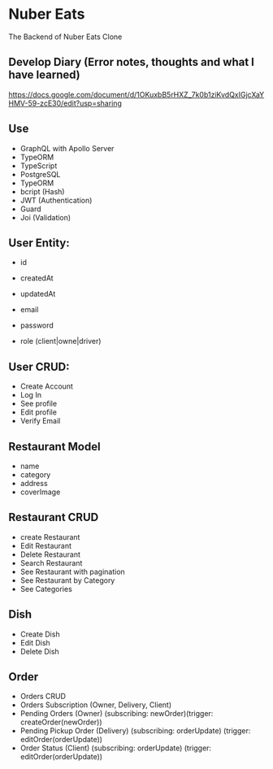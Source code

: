 # Nuber Eats

The Backend of Nuber Eats Clone

## Develop Diary (Error notes, thoughts and what I have learned)
https://docs.google.com/document/d/1OKuxbB5rHXZ_7k0b1ziKvdQxIGjcXaYHMV-59-zcE30/edit?usp=sharing

 ## Use
- GraphQL with Apollo Server
- TypeORM
- TypeScript 
- PostgreSQL
- TypeORM
- bcript (Hash)
- JWT (Authentication)
- Guard
- Joi (Validation)


## User Entity:
- id
- createdAt
- updatedAt

- email
- password
- role (client|owne|driver)

## User CRUD:
- Create Account
- Log In
- See profile
- Edit profile
- Verify Email

## Restaurant Model
- name
- category
- address
- coverImage

## Restaurant CRUD
- create Restaurant
- Edit Restaurant
- Delete Restaurant
- Search Restaurant
- See Restaurant with pagination
- See Restaurant by Category
- See Categories

## Dish
- Create Dish
- Edit Dish
- Delete Dish

## Order
- Orders CRUD
- Orders Subscription (Owner, Delivery, Client)
 - Pending Orders (Owner) (subscribing: newOrder)(trigger: createOrder(newOrder))
 - Pending Pickup Order (Delivery) (subscribing: orderUpdate) (trigger: editOrder(orderUpdate))
 - Order Status (Client) (subscribing: orderUpdate) (trigger: editOrder(orderUpdate))

